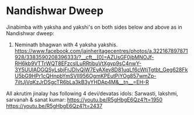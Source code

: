 # Nandishwar Dweep

Jinabimba with yaksha and yakshi's on both sides below and above as in Nandishwar dweep:

1. Neminath bhagwan with 4 yaksha yakshis.
<https://www.facebook.com/jainheritagecentres/photos/a.322167897871928/3383590208396333/?__cft__[0]=AZUsGF0jbMNOJf-RH6kb9VTTrWQT8EFzcslLuRRtibuVtXgyp9sC4nwY-3Y5UUlADGQSyLsbjFrJDIvQiW7EyAXev8D81uqLf6cWtjTgtbt_Geg628FkU5bG9HPr1cQHnpbYmSVII956OgmKPEutPiYOg857wmZp-7iItJjVqKzJrDSgcTR6bLa3kB3yYHDAp4M&__tn__=EH-R>

All akrutim jinalay has following 4 devi/devatas idols: Sarwasti, lakshmi, sarvanah & sanat kumar:
 https://youtu.be/R5gHbgE6Qz4?t=1950
https://youtu.be/R5gHbgE6Qz4?t=2437